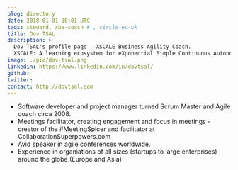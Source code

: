 ```yaml
---
blog: directory
date: 2018-01-01 00:01 UTC
tags: steward, xba-coach # , circle-eu-uk
title: Dov TSAL
description: >
  Dov TSAL's profile page - XSCALE Business Agility Coach.
  XSCALE: A learning ecosystem for eXponential Simple Continuous Autonomous Learning Ecosystems
image: ./pic/dov-tsal.png
linkedin: https://www.linkedin.com/in/dovtsal/
github:
twitter:
contact: http://dovtsal.com
---
```


<!-- Write your personal summary below. You can use Markdown formatting. -->

 * Software developer and project manager turned Scrum Master and Agile coach circa 2008.
 * Meetings facilitator, creating engagement and focus in meetings - creator of the #MeetingSpicer and facilitator at CollaborationSuperpowers.com
 * Avid speaker in agile conferences worldwide.
 * Experience in organiations of all sizes (startups to large enterprises) around the globe (Europe and Asia)